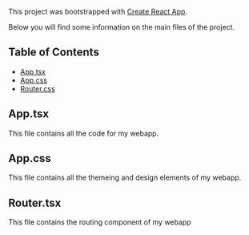 This project was bootstrapped with [Create React App](https://github.com/facebookincubator/create-react-app).

Below you will find some information on the main files of the project.


## Table of Contents

- [App.tsx](#App.tsx)
- [App.css](#App.css)
- [Router.css](#Router.tsx)

## App.tsx

This file contains all the code for my webapp.

## App.css

This file contains all the themeing and design elements of my webapp.

## Router.tsx

This file contains the routing component of my webapp
